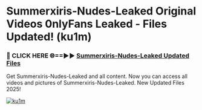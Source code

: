 # Summerxiris-Nudes-Leaked Original Videos 0nlyFans Leaked - Files Updated! (ku1m)

<h3>🔴 CLICK HERE 🌐==►► <a href="https://tinyurl.com/4mcuefdz" rel="nofollow">Summerxiris-Nudes-Leaked Updated Files</a></h3>

Get Summerxiris-Nudes-Leaked and all content. Now you can access all videos and pictures of Summerxiris-Nudes-Leaked. New Updated Files 2025!

[![ku1m](https://i.imgur.com/StAQSOY.gif)](https://tinyurl.com/4mcuefdz)
